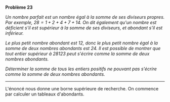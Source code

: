 **Problème 23**

_Un nombre parfait est un nombre égal à la somme de ses diviseurs propres. Par exemple, $28 = 1+2+4+7+14$. On dit également qu'un nombre est déficient  s'il est supérieur à la somme de ses diviseurs, et abondant s'il est inférieur._

_Le plus petit nombre abondant est $12$, donc le plus petit nombre égal à la somme de deux nombres abondants est $24$. Il est possible de montrer que tout entier supérieur à $28123$ peut s'écrire comme la somme de deux nombres abondants._

_Déterminer la somme de tous les entiers positifs ne pouvant pas s'écrire comme la somme de deux nombres abondants._

___

L'énoncé nous donne une borne supérieure de recherche. On commence par calculer un tableaux d'abondants.